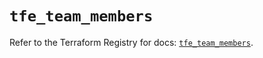 # `tfe_team_members`

Refer to the Terraform Registry for docs: [`tfe_team_members`](https://registry.terraform.io/providers/hashicorp/tfe/0.60.1/docs/resources/team_members).
